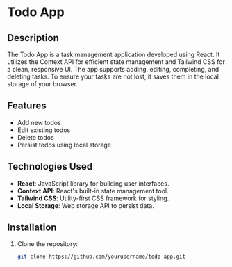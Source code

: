 # Todo App

## Description

The Todo App is a task management application developed using React. It utilizes the Context API for efficient state management and Tailwind CSS for a clean, responsive UI. The app supports adding, editing, completing, and deleting tasks. To ensure your tasks are not lost, it saves them in the local storage of your browser.

## Features

- Add new todos
- Edit existing todos
- Delete todos
- Persist todos using local storage

## Technologies Used

- **React**: JavaScript library for building user interfaces.
- **Context API**: React's built-in state management tool.
- **Tailwind CSS**: Utility-first CSS framework for styling.
- **Local Storage**: Web storage API to persist data.

## Installation

1. Clone the repository:
   ```bash
   git clone https://github.com/yourusername/todo-app.git
